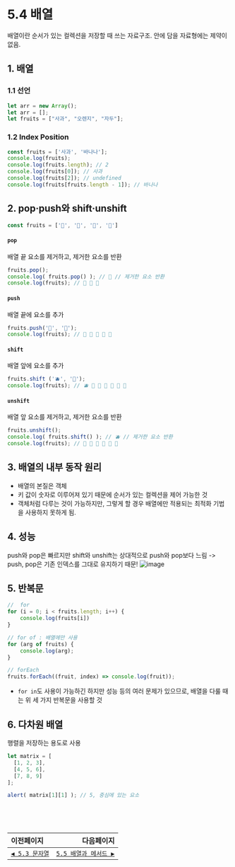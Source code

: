 # 5.4 배열   
배열이란 순서가 있는 컬렉션을 저장할 때 쓰는 자료구조. 안에 담을 자료형에는 제약이 없음.

## 1. 배열

### 1.1 선언

```jsx
let arr = new Array();
let arr = [];
let fruits = ["사과", "오렌지", "자두"];
```

### 1.2 Index Position

```jsx
const fruits = ['사과', '바나나'];
console.log(fruits);
console.log(fruits.length); // 2
console.log(fruits[0]); // 사과
console.log(fruits[2]); // undefined
console.log(fruits[fruits.length - 1]); // 바나나
```

## 2. pop·push와 shift·unshift

```jsx
const fruits = ['🍎', '🍌', '🍋', '🥝']
```
#### `pop`
배열 끝 요소를 제거하고, 제거한 요소를 반환
```jsx
fruits.pop();
console.log( fruits.pop() ); // 🥝 // 제거한 요소 반환
console.log(fruits); // 🍎 🍌 🍋 
```

#### `push`
배열 끝에 요소를 추가
```jsx
fruits.push('🍑', '🍓');
console.log(fruits); // 🍎 🍌 🍋 🍑 🍓
```

#### `shift`
배열 앞에 요소를 추가
```jsx
fruits.shift ('🫐', '🍉');
console.log(fruits); // 🫐 🍉 🍎 🍌 🍋 🍑 🍓
```

#### `unshift`
배열 앞 요소를 제거하고, 제거한 요소를 반환
```jsx
fruits.unshift();
console.log( fruits.shift() ); // 🫐 // 제거한 요소 반환
console.log(fruits); // 🍉 🍎 🍌 🍋 🍑 🍓
```

## 3. 배열의 내부 동작 원리
- 배열의 본질은 객체
- 키 값이 숫자로 이루어져 있기 때문에 순서가 있는 컬렉션을 제어 가능한 것
- 객체처럼 다루는 것이 가능하지만, 그렇게 할 경우 배열에만 적용되는 최적화 기법을 사용하지 못하게 됨.

## 4. 성능
push와 pop은 빠르지만 shift와 unshift는 상대적으로 push와 pop보다 느림 -> push, pop은 기존 인덱스를 그대로 유지하기 때문!
![image](https://user-images.githubusercontent.com/33821863/124096285-65553f80-da95-11eb-8522-44834c6bd29e.png)


## 5. 반복문
```jsx
//  for
for (i = 0; i < fruits.length; i++) {
	console.log(fruits[i])
}

// for of : 배열에만 사용
for (arg of fruits) {
	console.log(arg);
}

// forEach
fruits.forEach((fruit, index) => console.log(fruit));
```
- `for in`도 사용이 가능하긴 하지만 성능 등의 여러 문제가 있으므로, 배열을 다룰 때는 위 세 가지 반복문을 사용할 것

## 6. 다차원 배열
행렬을 저장하는 용도로 사용
```jsx
let matrix = [
  [1, 2, 3],
  [4, 5, 6],
  [7, 8, 9]
];

alert( matrix[1][1] ); // 5, 중심에 있는 요소
```
　   
---   
|이전페이지|다음페이지|
|:---|---:|
|[`◀ 5.3 문자열`](./5.3_string.md)|[`5.5 배열과 메서드 ▶`](./5.5_array-methods.md)|
